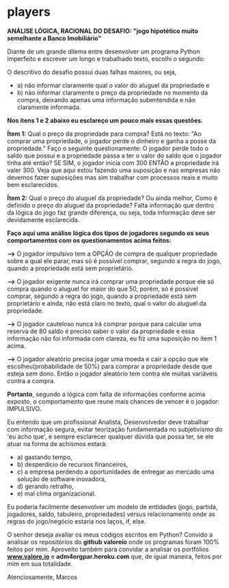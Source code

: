 # players

**ANÁLISE LÓGICA, RACIONAL DO DESAFIO: "jogo hipotético muito semelhante a Banco Imobiliário"**

Diante de um grande dilema entre desenvolver um programa Python imperfeito e escrever um longo e trabalhado texto, escolhi o segundo:

O descritivo do desafio possui duas falhas maiores, ou seja, 
* a) não informar claramente qual o valor do aluguel da propriedade e 
* b) não informar claramente o preço da propriedade no momento da compra, deixando apenas uma informação subentendida e não claramente informada. 

**Nos ítens 1 e 2 abaixo eu esclareço um pouco mais essas questões.**

**Ítem 1:**
Qual o preço da propriedade para compra?
Está no texto: "Ao comprar uma propriedade, o jogador perde o dinheiro e ganha a posse da propriedade."
Faço o seguinte questionamente: O jogador perde todo o saldo que possui e a propriedade passa a ter o valor do saldo que o jogador tinha até então? SE SIM, o jogador inicia com 300 ENTÃO a propriedade irá valer 300.
Veja que aqui estou fazendo uma suposição e nas empresas não devemos fazer suposições mas sim trabalhar com processos reais e muito bem esclarecidos.

**Ítem 2:**
Qual o preço do aluguel da propriedade? Ou ainda melhor, Como é definido o preço do aluguel da propriedade?
Falta informação que dentro da lógica do jogo faz grande diferença, ou seja, toda informação deve ser devidamente esclarecida.

**Faço aqui uma análise lógica dos tipos de jogadores segundo os seus comportamentos com os questionamentos acima feitos:**

**-->** O jogador impulsivo tem a OPÇÃO de compra de qualquer propriedade sobre a qual ele parar, mas só é possível comprar, segundo a regra do jogo, quando a propriedade está sem proprietário.

**-->** O jogador exigente nunca irá comprar uma propriedade porque ele só compra quando o aluguel for maior do que 50, porém, só é possivel comprar, segundo a regra do jogo, quando a propriedade está sem proprietário e ainda, não está claro no texto, qual o valor do aluguel da propriedade.

**-->** O jogador cauteloso nunca irá comprar porque para calcular uma reserva de 80 saldo é preciso saber o valor da propriedade e essa informação não foi informada com clareza, eu fiz uma suposição no ítem 1 acima.

**-->** O jogador aleatório precisa jogar uma moeda e cair a opção que ele escolheu(probabilidade de 50%) para comprar a propriedade desde que esteja sem dono. Então o jogador aleatório tem contra ele muitas variáveis contra a compra.


**Portanto**,
segundo a lógica com falta de informações conforme acima exposto, o comportamento que reune mais chances de vencer é o jogador: IMPULSIVO.

Eu entendo que um profissional Analista, Desenvolvedor deve trabalhar com informação segura, evitar teorização fundamentada no subjetivismo do 'eu acho que', e sempre esclarecer qualquer dúvida que possa ter, se ele atuar na forma de achismos estará:
* a) gastando tempo, 
* b) desperdício de recursos financeiros, 
* c) a empresa perdendo a oportunidades de entregar ao mercado uma solução de software inovadora,
* d) gerando retralho,
* e) mal clima organizacional.

Eu poderia facilmente desenvolver um modelo de entidades (jogo, partida, jogadores, saldo, tabuleiro, propriedades) versus relacionamento onde as regras do jogo/negócio estaria nos laços, if, else.

O senhor deseja avaliar os meus códigos escritos em Python? Convido a analisar os repositórios do **github valoreio** onde os programas foram 100% feitos por mim. Aproveito também para convidar a analisar os portfólios **www.valore.io** e **adm4orgpar.heroku.com** que, de igual maneira, feitos por mim em sua totalidade.

Atenciosamente,
Marcos
